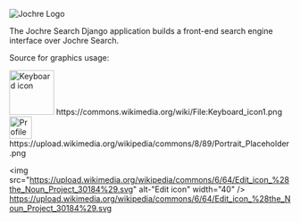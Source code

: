![Jochre Logo](https://raw.githubusercontent.com/wiki/urieli/jochre/images/jochreLogo300px.png)

The Jochre Search Django application builds a front-end search engine interface over Jochre Search.

Source for graphics usage:

<img src="https://upload.wikimedia.org/wikipedia/commons/5/59/Keyboard_icon1.png" alt="Keyboard icon" width="80" />
https://commons.wikimedia.org/wiki/File:Keyboard_icon1.png

<img src="https://upload.wikimedia.org/wikipedia/commons/8/89/Portrait_Placeholder.png" alt="Profile placeholder" width="40" />
https://upload.wikimedia.org/wikipedia/commons/8/89/Portrait_Placeholder.png

<img src="https://upload.wikimedia.org/wikipedia/commons/6/64/Edit_icon_%28the_Noun_Project_30184%29.svg" alt-"Edit icon" width="40" />
https://upload.wikimedia.org/wikipedia/commons/6/64/Edit_icon_%28the_Noun_Project_30184%29.svg